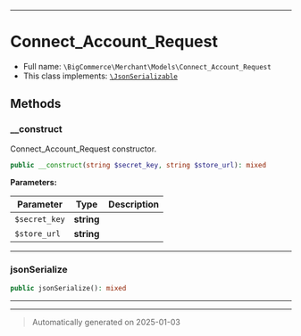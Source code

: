 ***

# Connect_Account_Request





* Full name: `\BigCommerce\Merchant\Models\Connect_Account_Request`
* This class implements:
[`\JsonSerializable`](./classes/JsonSerializable.md)




## Methods


### __construct

Connect_Account_Request constructor.

```php
public __construct(string $secret_key, string $store_url): mixed
```








**Parameters:**

| Parameter | Type | Description |
|-----------|------|-------------|
| `$secret_key` | **string** |  |
| `$store_url` | **string** |  |





***

### jsonSerialize



```php
public jsonSerialize(): mixed
```












***


***
> Automatically generated on 2025-01-03
